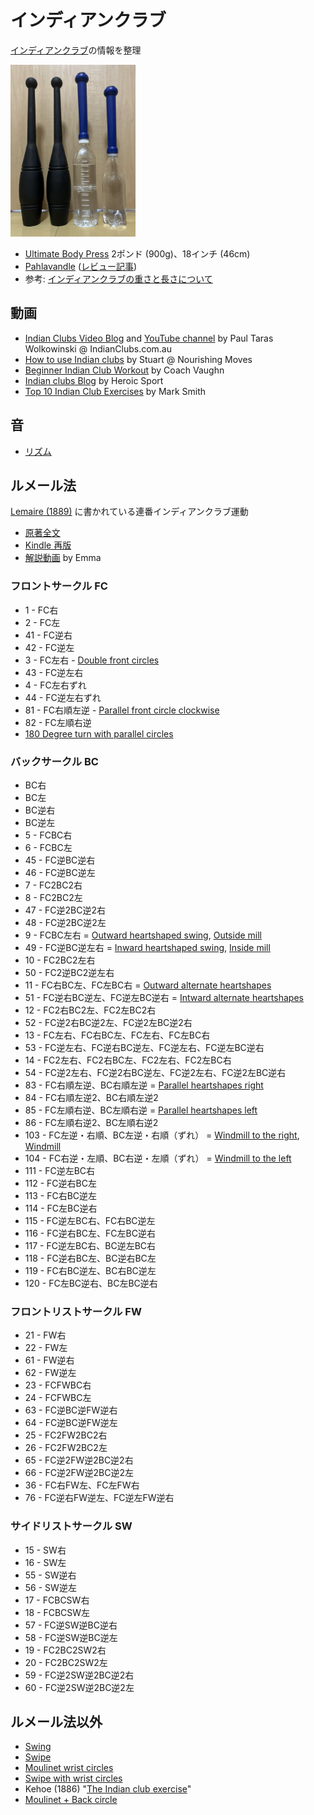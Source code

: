 # インディアンクラブ

[インディアンクラブ](https://en.wikipedia.org/wiki/Indian_club)の情報を整理

<img src="indian.jpg" width="200">

- [Ultimate Body Press](https://www.amazon.co.jp/dp/B007AQ4G70) 2ポンド (900g)、18インチ (46cm)
- [Pahlavandle](https://heroicsport.com/product/pahlavandle-heavy-handles-pack/) ([レビュー記事](https://www.indianclubs.com.au/indian-clubs/indian-clubs-tutorials/pahlavandle-review/))
- 参考: [インディアンクラブの重さと長さについて](https://www.indianclubs.com.au/indian-clubs/indian-clubs-tutorials/001-which-size-indian-clubs-should-i-buy-first/)

## 動画
- [Indian Clubs Video Blog](https://www.indianclubs.com.au/indian-clubs/indian-clubs-video-blog/) and [YouTube channel](https://www.youtube.com/c/PaulTarasWolkowinski) by Paul Taras Wolkowinski @ IndianClubs.com.au
- [How to use Indian clubs](https://www.nourishingmoves.com/nourishing-moves/2018/2/5/indian-clubs-how-to-use-them) by Stuart @ Nourishing Moves
- [Beginner Indian Club Workout](https://youtu.be/w2c2KNs4npk) by Coach Vaughn
- [Indian clubs Blog](https://heroicsport.com/indian-clubs-blog/) by Heroic Sport
- [Top 10 Indian Club Exercises](https://www.onnit.com/academy/top-10-indian-club-exercises/) by Mark Smith

## 音
- [リズム](https://paultaraswolkowinski.hearnow.com/)

## ルメール法

[Lemaire (1889)](https://openlibrary.org/books/OL7206217M/Indian_clubs_and_how_to_use_them) に書かれている連番インディアンクラブ運動

- [原著全文](https://archive.org/details/indianclubshowto00lemaiala/)
- [Kindle 再版](https://www.amazon.co.jp/dp/B01NBP5UXR)
- [解説動画](https://youtube.com/playlist?list=PL5jvmrhm1ZVZJXR7kfl760dicnM4WyQqF) by Emma

### フロントサークル FC
- 1 - FC右
- 2 - FC左
- 41 - FC逆右
- 42 - FC逆左
- 3 - FC左右 - [Double front circles](https://youtu.be/YAL9kA7cseo)
- 43 - FC逆左右
- 4 - FC左右ずれ
- 44 - FC逆左右ずれ
- 81 - FC右順左逆 - [Parallel front circle clockwise](https://youtu.be/wWevVh9cqKk)
- 82 - FC左順右逆
- [180 Degree turn with parallel circles](https://youtu.be/_sMlLBhFW8Y)

### バックサークル BC
- BC右
- BC左
- BC逆右
- BC逆左
- 5 - FCBC右
- 6 - FCBC左
- 45 - FC逆BC逆右
- 46 - FC逆BC逆左
- 7 - FC2BC2右
- 8 - FC2BC2左
- 47 - FC逆2BC逆2右
- 48 - FC逆2BC逆2左
- 9 - FCBC左右 = [Outward heartshaped swing](https://youtu.be/d42WerJ6fRU), [Outside mill](https://youtu.be/lAbIuSjj-dY)
- 49 - FC逆BC逆左右 = [Inward heartshaped swing](https://youtu.be/ZczMbzW1Uh0), [Inside mill](https://youtu.be/lAbIuSjj-dY)
- 10 - FC2BC2左右
- 50 - FC2逆BC2逆左右
- 11 - FC右BC左、FC左BC右 = [Outward alternate heartshapes](https://youtu.be/z9aZu76uRE4)
- 51 - FC逆右BC逆左、FC逆左BC逆右 = [Intward alternate heartshapes](https://youtu.be/ssce2C4Ikuo)
- 12 - FC2右BC2左、FC2左BC2右
- 52 - FC逆2右BC逆2左、FC逆2左BC逆2右
- 13 - FC左右、FC右BC左、FC左右、FC左BC右
- 53 - FC逆左右、FC逆右BC逆左、FC逆左右、FC逆左BC逆右
- 14 - FC2左右、FC2右BC左、FC2左右、FC2左BC右
- 54 - FC逆2左右、FC逆2右BC逆左、FC逆2左右、FC逆2左BC逆右
- 83 - FC右順左逆、BC右順左逆 = [Parallel heartshapes right](https://youtu.be/jPAydnM6SAg)
- 84 - FC右順左逆2、BC右順左逆2
- 85 - FC左順右逆、BC左順右逆 = [Parallel heartshapes left](https://youtu.be/L6kUZr5OFEs)
- 86 - FC左順右逆2、BC左順右逆2
- 103 - FC左逆・右順、BC左逆・右順（ずれ） = [Windmill to the right](https://youtu.be/XOYuWx-EA0U), [Windmill](https://youtu.be/L5SMo5H1Fmo)
- 104 - FC右逆・左順、BC右逆・左順（ずれ） = [Windmill to the left](https://youtu.be/Sbg8zpSX440)
- 111 - FC逆左BC右
- 112 - FC逆右BC左
- 113 - FC右BC逆左
- 114 - FC左BC逆右
- 115 - FC逆左BC右、FC右BC逆左
- 116 - FC逆右BC左、FC左BC逆右
- 117 - FC逆左BC右、BC逆左BC右
- 118 - FC逆右BC左、BC逆右BC左
- 119 - FC右BC逆左、BC右BC逆左
- 120 - FC左BC逆右、BC左BC逆右

### フロントリストサークル FW
- 21 - FW右
- 22 - FW左
- 61 - FW逆右
- 62 - FW逆左
- 23 - FCFWBC右
- 24 - FCFWBC左
- 63 - FC逆BC逆FW逆右
- 64 - FC逆BC逆FW逆左
- 25 - FC2FW2BC2右
- 26 - FC2FW2BC2左
- 65 - FC逆2FW逆2BC逆2右
- 66 - FC逆2FW逆2BC逆2左
- 36 - FC右FW左、FC左FW右
- 76 - FC逆右FW逆左、FC逆左FW逆右

### サイドリストサークル SW
- 15 - SW右
- 16 - SW左
- 55 - SW逆右
- 56 - SW逆左
- 17 - FCBCSW右
- 18 - FCBCSW左
- 57 - FC逆SW逆BC逆右
- 58 - FC逆SW逆BC逆左
- 19 - FC2BC2SW2右
- 20 - FC2BC2SW2左
- 59 - FC逆2SW逆2BC逆2右
- 60 - FC逆2SW逆2BC逆2左

## ルメール法以外
- [Swing](https://youtu.be/SIsim9RLp1g)
- [Swipe](https://youtu.be/jxPOHolgDJ8)
- [Moulinet wrist circles](https://youtu.be/CJe9cJMhIvs)
- [Swipe with wrist circles](https://youtu.be/qHwU6Ebu51I)
- Kehoe (1886) "[The Indian club exercise](https://openlibrary.org/books/OL17998405M/The_Indian_club_exercise)"
- [Moulinet + Back circle](https://youtu.be/-93Ul85Hoq4)
